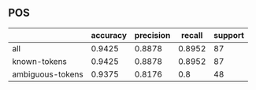 
## POS

|                  | accuracy | precision | recall | support |
|------------------|----------|-----------|--------|---------|
| all              | 0.9425   | 0.8878    | 0.8952 | 87      |
| known-tokens     | 0.9425   | 0.8878    | 0.8952 | 87      |
| ambiguous-tokens | 0.9375   | 0.8176    | 0.8    | 48      |

